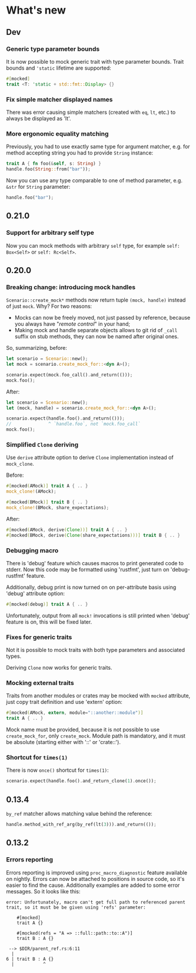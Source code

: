 # What's new

## Dev

### Generic type parameter bounds

It is now possible to mock generic trait with type parameter bounds. Trait
bounds and `'static` lifetime are supported:

```rust
#[mocked]
trait <T: 'static + std::fmt::Display> {}
```

### Fix simple matcher displayed names

There was error causing simple matchers (created with `eq`, `lt`, etc.) to
always be displayed as 'lt'.

### More ergonomic equality matching

Previously, you had to use exactly same type for argument matcher, e.g. for
method accepting string you had to provide `String` instance:

```rust
trait A { fn foo(&self, s: String) }
handle.foo(String::from("bar"));
```

Now you can use any type comparable to one of method parameter, e.g. `&str`
for `String` parameter:

```rust
handle.foo("bar");
```

## 0.21.0

### Support for arbitrary self type

Now you can mock methods with arbitrary `self` type, for example
`self: Box<Self>` or `self: Rc<Self>`.

## 0.20.0

### **Breaking change**: introducing mock handles

`Scenario::create_mock*` methods now return tuple `(mock, handle)` instead of
just `mock`. Why? For two reasons:
 * Mocks can now be freely moved, not just passed by reference, because
   you always have "*remote control*" in your hand;
 * Making mock and handle separate objects allows to git rid of `_call` suffix
   on stub methods, they can now be named after original ones.

So, summarizing, before:

```rust
let scenario = Scenario::new();
let mock = scenario.create_mock_for::<dyn A>();

scenario.expect(mock.foo_call().and_return(()));
mock.foo();
```

After:

```rust
let scenario = Scenario::new();
let (mock, handle) = scenario.create_mock_for::<dyn A>();

scenario.expect(handle.foo().and_return(()));
//              ^ `handle.foo`, not `mock.foo_call`
mock.foo();
```

### Simplified `Clone` deriving

Use `derive` attribute option to derive `Clone` implementation instead of
`mock_clone`.

Before:

```rust
#[mocked(AMock)] trait A { .. }
mock_clone!(AMock);

#[mocked(BMock)] trait B { .. }
mock_clone!(BMock, share_expectations);
```

After:
```rust
#[mocked(AMock, derive(Clone))] trait A { .. }
#[mocked(BMock, derive(Clone(share_expectations)))] trait B { .. }
```

### Debugging macro

There is 'debug' feature which causes macros to print generated code to stderr.
Now this code may be formatted using 'rustfmt', just turn on 'debug-rustfmt'
feature.

Additionally, debug print is now turned on on per-attribute basis using 'debug'
attribute option:

```rust
#[mocked(debug)] trait A { .. }
```

Unfortunately, output from all `mock!` invocations is still printed when 'debug'
feature is on, this will be fixed later.

### Fixes for generic traits

Not it is possible to mock traits with both type parameters and associated types.

Deriving `Clone` now works for generic traits.

### Mocking external traits

Traits from another modules or crates may be mocked with `mocked` attribute,
just copy trait definition and use 'extern' option:

```rust
#[mocked(AMock, extern, module="::another::module")]
trait A { .. }
```

Mock name must be provided, because it is not possible to use `create_mock_for`,
only `create_mock`. Module path is mandatory, and it must be absolute (starting
either with '::' or 'crate::').

### Shortcut for `times(1)`

There is now `once()` shortcut for `times(1)`:

```rust
scenario.expect(handle.foo().and_return_clone(1).once());
```

## 0.13.4

`by_ref` matcher allows matching value behind the reference:

```rust
handle.method_with_ref_arg(by_ref(lt(3))).and_return(());
```

## 0.13.2

### Errors reporting

Errors reporting is improved using `proc_macro_diagnostic` feature available on
nightly. Errors can now be attached to positions in source code, so it's
easier to find the cause. Additionally examples are added to some error messages. So
it looks like this:
```
error: Unfortunately, macro can't get full path to referenced parent trait, so it must be be given using 'refs' parameter:

    #[mocked]
    trait A {}

    #[mocked(refs = "A => ::full::path::to::A")]
    trait B : A {}

 --> $DIR/parent_ref.rs:6:11
  |
6 | trait B : A {}
  |           ^
```
